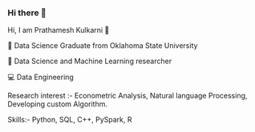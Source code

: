 ### Hi there 👋

Hi, I am Prathamesh Kulkarni 👋

👦 Data Science Graduate from Oklahoma State University

👦 Data Science and Machine Learning researcher

💻 Data Engineering

Research interest :- Econometric Analysis, Natural language Processing, Developing custom Algorithm.

Skills:- Python, SQL, C++, PySpark, R
